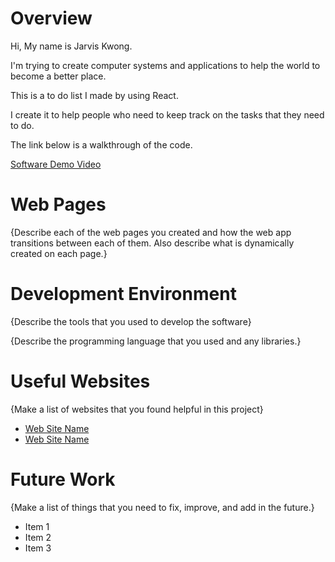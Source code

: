 # Overview

Hi, My name is Jarvis Kwong.

I'm trying to create computer systems and applications to help the world to become a better place.

This is a to do list I made by using React.

I create it to help people who need to keep track on the tasks that they need to do. 

The link below is a walkthrough of the code.

[Software Demo Video](http://youtube.link.goes.here)

# Web Pages

{Describe each of the web pages you created and how the web app transitions between each of them.  Also describe what is dynamically created on each page.}

# Development Environment

{Describe the tools that you used to develop the software}

{Describe the programming language that you used and any libraries.}

# Useful Websites

{Make a list of websites that you found helpful in this project}
* [Web Site Name](http://url.link.goes.here)
* [Web Site Name](http://url.link.goes.here)

# Future Work

{Make a list of things that you need to fix, improve, and add in the future.}
* Item 1
* Item 2
* Item 3
